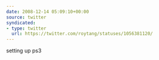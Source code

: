 ```yaml
---
date: 2008-12-14 05:09:10+00:00
source: twitter
syndicated:
- type: twitter
  url: https://twitter.com/roytang/statuses/1056381120/
---
```


setting up ps3